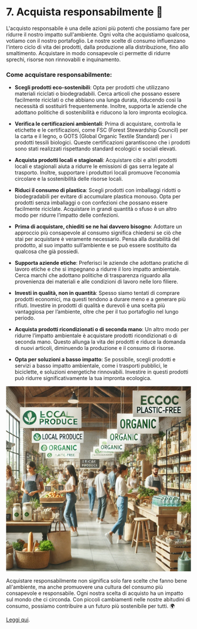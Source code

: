 # 7. Acquista responsabilmente 🛒

L'acquisto responsabile è una delle azioni più potenti che possiamo fare per ridurre il nostro impatto sull'ambiente. Ogni volta che acquistiamo qualcosa, votiamo con il nostro portafoglio. Le nostre scelte di consumo influenzano l'intero ciclo di vita dei prodotti, dalla produzione alla distribuzione, fino allo smaltimento. Acquistare in modo consapevole ci permette di ridurre sprechi, risorse non rinnovabili e inquinamento.

### Come acquistare responsabilmente:

- **Scegli prodotti eco-sostenibili**: Opta per prodotti che utilizzano materiali riciclati o biodegradabili. Cerca articoli che possano essere facilmente riciclati o che abbiano una lunga durata, riducendo così la necessità di sostituirli frequentemente. Inoltre, supporta le aziende che adottano politiche di sostenibilità e riducono la loro impronta ecologica.

- **Verifica le certificazioni ambientali**: Prima di acquistare, controlla le etichette e le certificazioni, come FSC (Forest Stewardship Council) per la carta e il legno, o GOTS (Global Organic Textile Standard) per i prodotti tessili biologici. Queste certificazioni garantiscono che i prodotti sono stati realizzati rispettando standard ecologici e sociali elevati.

- **Acquista prodotti locali e stagionali**: Acquistare cibi e altri prodotti locali e stagionali aiuta a ridurre le emissioni di gas serra legate al trasporto. Inoltre, supportare i produttori locali promuove l’economia circolare e la sostenibilità delle risorse locali.

- **Riduci il consumo di plastica**: Scegli prodotti con imballaggi ridotti o biodegradabili per evitare di accumulare plastica monouso. Opta per prodotti senza imballaggi o con confezioni che possano essere facilmente riciclate. Acquistare in grandi quantità o sfuso è un altro modo per ridurre l’impatto delle confezioni.

- **Prima di acquistare, chiediti se ne hai davvero bisogno**: Adottare un approccio più consapevole al consumo significa chiedersi se ciò che stai per acquistare è veramente necessario. Pensa alla durabilità del prodotto, al suo impatto sull’ambiente e se può essere sostituito da qualcosa che già possiedi.

- **Supporta aziende etiche**: Preferisci le aziende che adottano pratiche di lavoro etiche e che si impegnano a ridurre il loro impatto ambientale. Cerca marchi che adottano politiche di trasparenza riguardo alla provenienza dei materiali e alle condizioni di lavoro nelle loro filiere.

- **Investi in qualità, non in quantità**: Spesso siamo tentati di comprare prodotti economici, ma questi tendono a durare meno e a generare più rifiuti. Investire in prodotti di qualità e durevoli è una scelta più vantaggiosa per l’ambiente, oltre che per il tuo portafoglio nel lungo periodo.

- **Acquista prodotti ricondizionati o di seconda mano**: Un altro modo per ridurre l’impatto ambientale è acquistare prodotti ricondizionati o di seconda mano. Questo allunga la vita dei prodotti e riduce la domanda di nuovi articoli, diminuendo la produzione e il consumo di risorse.

- **Opta per soluzioni a basso impatto**: Se possibile, scegli prodotti e servizi a basso impatto ambientale, come i trasporti pubblici, le biciclette, e soluzioni energetiche rinnovabili. Investire in questi prodotti può ridurre significativamente la tua impronta ecologica.

![Acquista responsabilmente](../images/step7/acquistaResponsabilmente.webp)

Acquistare responsabilmente non significa solo fare scelte che fanno bene all'ambiente, ma anche promuovere una cultura del consumo più consapevole e responsabile. Ogni nostra scelta di acquisto ha un impatto sul mondo che ci circonda. Con piccoli cambiamenti nelle nostre abitudini di consumo, possiamo contribuire a un futuro più sostenibile per tutti. 🌍

[Leggi qui](https://www.sustainablebrands.com/).
